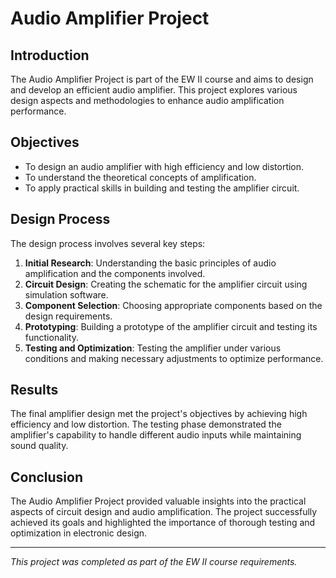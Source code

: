 # Audio Amplifier Project

## Introduction
The Audio Amplifier Project is part of the EW II course and aims to design and develop an efficient audio amplifier. This project explores various design aspects and methodologies to enhance audio amplification performance.

## Objectives
- To design an audio amplifier with high efficiency and low distortion.
- To understand the theoretical concepts of amplification.
- To apply practical skills in building and testing the amplifier circuit.

## Design Process
The design process involves several key steps:
1. **Initial Research**: Understanding the basic principles of audio amplification and the components involved.
2. **Circuit Design**: Creating the schematic for the amplifier circuit using simulation software.
3. **Component Selection**: Choosing appropriate components based on the design requirements.
4. **Prototyping**: Building a prototype of the amplifier circuit and testing its functionality.
5. **Testing and Optimization**: Testing the amplifier under various conditions and making necessary adjustments to optimize performance.

## Results
The final amplifier design met the project's objectives by achieving high efficiency and low distortion. The testing phase demonstrated the amplifier's capability to handle different audio inputs while maintaining sound quality.

## Conclusion
The Audio Amplifier Project provided valuable insights into the practical aspects of circuit design and audio amplification. The project successfully achieved its goals and highlighted the importance of thorough testing and optimization in electronic design.

---

*This project was completed as part of the EW II course requirements.*
